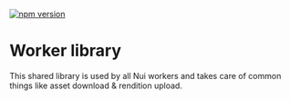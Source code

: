 <!--- when a new release happens, the VERSION and URL in the badge have to be manually updated because it's a private registry --->
[![npm version](https://img.shields.io/badge/%40adobe--internal--nui%2Flibrary-0.0.8-blue.svg)](https://artifactory.corp.adobe.com/artifactory/npm-nui-release/@adobe-internal-nui/library/-/@adobe-internal-nui/library-0.0.8.tgz)

# Worker library

This shared library is used by all Nui workers and takes care of common things like asset download & rendition upload.
